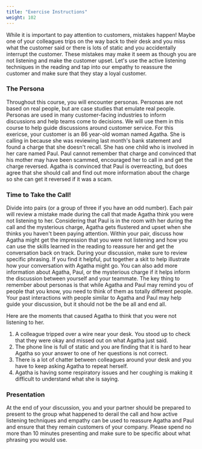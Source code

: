 ```yaml
---
title: "Exercise Instructions"
weight: 102
---
```


<!-- ## Activities : Active Listening versus Empathetic Listening 

### Activity 1
Students should write in their own words (roughly two paragraphs or 100 words or more) a description of what happens in the following video, [Communication Skills: Empathetic Listening - Inside Out, 2015](https://www.youtube.com/watch?v=t685WM5R6aM). There are no right or wrong answers. We are looking for the learners to clearly document what they hear.  

### Activity 2
Students should be separated into pairs and review a situation. After a team discussion, they should present their findings on how active listening can be used to rectify the situation and ensure the customer has a good experience. -->

While it is important to pay attention to customers, mistakes happen! Maybe one of your colleagues trips on the way back to their desk and you miss what the customer said or there is lots of static and you accidentally interrupt the customer. These mistakes may make it seem as though you are not listening and make the customer upset. Let's use the active listening techniques in the reading and tap into our empathy to reassure the customer and make sure that they stay a loyal customer.

### The Persona

Throughout this course, you will encounter personas. Personas are not based on real people, but are case studies that emulate real people. Personas are used in many customer-facing industries to inform discussions and help teams come to decisions. We will use them in this course to help guide discussions around customer service. For this exericse, your customer is an 86 year-old woman named Agatha. She is calling in because she was reviewing last month's bank statement and found a charge that she doesn't recall. She has one child who is involved in her care named Paul. Paul cannot remember that charge and convinced that his mother may have been scammed, encouraged her to call in and get the charge reversed. Agatha is convinced that Paul is overreacting, but does agree that she should call and find out more information about the charge so she can get it reversed if it was a scam. 

### Time to Take the Call!

Divide into pairs (or a group of three if you have an odd number). Each pair will review a mistake made during the call that made Agatha think you were not listening to her. Considering that Paul is in the room with her during the call and the mysterious charge, Agatha gets flustered and upset when she thinks you haven't been paying attention. Within your pair, discuss how Agatha might get the impression that you were not listening and how you can use the skills learned in the reading to reassure her and get the conversation back on track. During your discussion, make sure to review specific phrasing. If you find it helpful, put together a skit to help illustrate how your conversation with Agatha might go.
You can also add more information about Agatha, Paul, or the mysterious charge if it helps inform the discussion between yourself and your teammate. The key thing to remember about personas is that while Agatha and Paul may remind you of people that you know, you need to think of them as totally different people. Your past interactions with people similar to Agatha and Paul may help guide your discussion, but it should not be the be all and end all.

Here are the moments that caused Agatha to think that you were not listening to her.

1. A colleague tripped over a wire near your desk. You stood up to check that they were okay and missed out on what Agatha just said.
1. The phone line is full of static and you are finding that it is hard to hear Agatha so your answer to one of her questions is not correct.
1. There is a lot of chatter between colleagues around your desk and you have to keep asking Agatha to repeat herself.
1. Agatha is having some respiratory issues and her coughing is making it difficult to understand what she is saying. 

### Presentation

At the end of your discussion, you and your partner should be prepared to present to the group what happened to derail the call and how active listening techniques and empathy can be used to reassure Agatha and Paul and ensure that they remain customers of your company. Please spend no more than 10 minutes presenting and make sure to be specific about what phrasing you would use.

